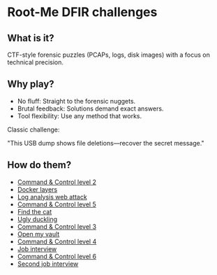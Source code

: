 # Root-Me DFIR challenges

## What is it?

CTF-style forensic puzzles (PCAPs, logs, disk images) with a focus on technical precision.

## Why play?

* No fluff: Straight to the forensic nuggets.
* Brutal feedback: Solutions demand exact answers.
* Tool flexibility: Use any method that works.

Classic challenge:

"This USB dump shows file deletions—recover the secret message."

## How do them?

* [Command & Control level 2](c&c2.md)
* [Docker layers](docker-layers.md)
* [Log analysis web attack](log-web-attack.md)
* [Command & Control level 5](c&c5.md)
* [Find the cat](cat.md)
* [Ugly duckling](rubber-duck.md)
* [Command & Control level 3](c&c3.md)
* [Open my vault](vault.md)
* [Command & Control level 4](c&c4.md)
* [Job interview](interview1.md)
* [Command & Control level 6](c&c6.md)
* [Second job interview](interview2.md)
